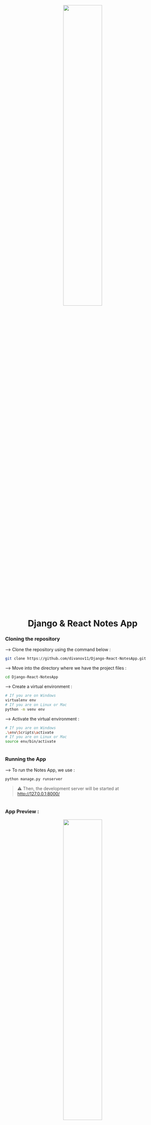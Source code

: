 <div align="center">
<img width="50%" src="http://i3.ytimg.com/vi/tYKRAXIio28/maxresdefault.jpg"/>

# Django & React Notes App
</div>

### Cloning the repository

--> Clone the repository using the command below :
```bash
git clone https://github.com/divanov11/Django-React-NotesApp.git

```

--> Move into the directory where we have the project files : 
```bash
cd Django-React-NotesApp

```

--> Create a virtual environment :
```bash
# If you are on Windows
virtualenv env
# If you are on Linux or Mac
python -m venv env
```

--> Activate the virtual environment :
```bash
# If you are on Windows
.\env\Scripts\activate
# If you are on Linux or Mac
source env/bin/activate
```

#

### Running the App

--> To run the Notes App, we use :
```bash
python manage.py runserver
```

> ⚠ Then, the development server will be started at http://127.0.0.1:8000/

#

### App Preview :

<div align="center">
<img width="50%" src="https://www.linkpicture.com/q/Notes.png"/>
</div>

#
"Enter command to run : py manage.py runserver" 
